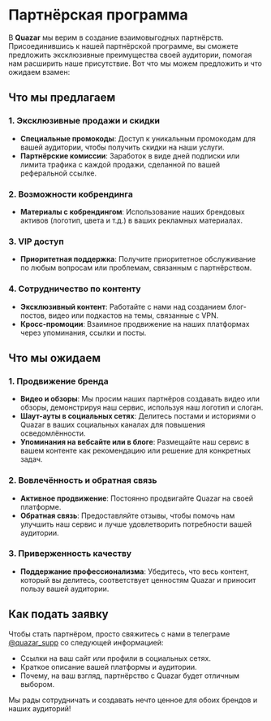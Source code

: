 # Партнёрская программа

В **Quazar** мы верим в создание взаимовыгодных партнёрств. Присоединившись к нашей партнёрской программе, вы сможете предложить эксклюзивные преимущества своей аудитории, помогая нам расширить наше присутствие. Вот что мы можем предложить и что ожидаем взамен:

## Что мы предлагаем

### 1. **Эксклюзивные продажи и скидки**
- **Специальные промокоды**: Доступ к уникальным промокодам для вашей аудитории, чтобы получить скидки на наши услуги.
- **Партнёрские комиссии**: Заработок в виде дней подписки или лимита трафика с каждой продажи, сделанной по вашей реферальной ссылке.

### 2. **Возможности кобрендинга**
- **Материалы с кобрендингом**: Использование наших брендовых активов (логотип, цвета и т.д.) в ваших рекламных материалах.

### 3. **VIP доступ**
- **Приоритетная поддержка**: Получите приоритетное обслуживание по любым вопросам или проблемам, связанным с партнёрством.

### 4. **Сотрудничество по контенту**
- **Эксклюзивный контент**: Работайте с нами над созданием блог-постов, видео или подкастов на темы, связанные с VPN.
- **Кросс-промоции**: Взаимное продвижение на наших платформах через упоминания, ссылки и посты.

## Что мы ожидаем

### 1. **Продвижение бренда**
- **Видео и обзоры**: Мы просим наших партнёров создавать видео или обзоры, демонстрируя наш сервис, используя наш логотип и слоган.
- **Шаут-ауты в социальных сетях**: Делитесь постами и историями о Quazar в ваших социальных каналах для повышения осведомлённости.
- **Упоминания на вебсайте или в блоге**: Размещайте наш сервис в вашем контенте как рекомендацию или решение для конкретных задач.

### 2. **Вовлечённость и обратная связь**
- **Активное продвижение**: Постоянно продвигайте Quazar на своей платформе.
- **Обратная связь**: Предоставляйте отзывы, чтобы помочь нам улучшить наш сервис и лучше удовлетворить потребности вашей аудитории.

### 3. **Приверженность качеству**
- **Поддержание профессионализма**: Убедитесь, что весь контент, который вы делитесь, соответствует ценностям Quazar и приносит пользу вашей аудитории.

## Как подать заявку

Чтобы стать партнёром, просто свяжитесь с нами в телеграме [@quazar_supp](https://t.me/quazar_supp) со следующей информацией:
- Ссылки на ваш сайт или профили в социальных сетях.
- Краткое описание вашей платформы и аудитории.
- Почему, на ваш взгляд, партнёрство с Quazar будет отличным выбором.

Мы рады сотрудничать и создавать нечто ценное для обоих брендов и наших аудиторий!